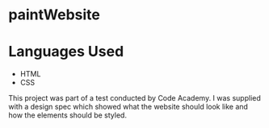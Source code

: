 # paintWebsite

# Languages Used

- HTML
- CSS

This project was part of a test conducted by Code Academy. I was supplied with a design spec which showed what the website should look like and how the elements should be styled.
